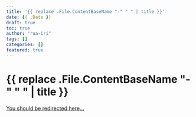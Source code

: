 ```yaml
---
title: '{{ replace .File.ContentBaseName "-" " " | title }}'
date: {{ .Date }}
draft: true
toc: true
author: "rua-iri"
tags: []
categories: []
featured: true
---
```


# {{ replace .File.ContentBaseName "-" " " | title }}

[You should be redirected here...](#)


<!-- {{< redirect href="#" >}} -->